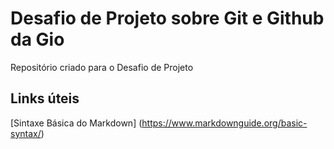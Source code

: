 # Desafio de Projeto sobre Git e Github da Gio
Repositório criado para o Desafio de Projeto

## Links úteis
[Sintaxe Básica do Markdown] (https://www.markdownguide.org/basic-syntax/)
